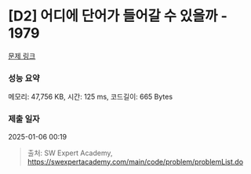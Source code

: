 # [D2] 어디에 단어가 들어갈 수 있을까 - 1979 

[문제 링크](https://swexpertacademy.com/main/code/problem/problemDetail.do?contestProbId=AV5PuPq6AaQDFAUq) 

### 성능 요약

메모리: 47,756 KB, 시간: 125 ms, 코드길이: 665 Bytes

### 제출 일자

2025-01-06 00:19



> 출처: SW Expert Academy, https://swexpertacademy.com/main/code/problem/problemList.do